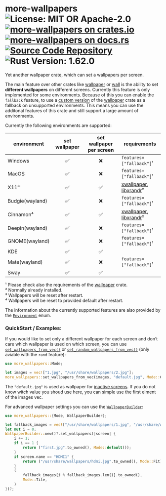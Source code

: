 # more-wallpapers ![License: MIT OR Apache-2.0](https://img.shields.io/badge/license-MIT%20OR%20Apache--2.0-blue) [![more-wallpapers on crates.io](https://img.shields.io/crates/v/more-wallpapers)](https://crates.io/crates/more-wallpapers) [![more-wallpapers on docs.rs](https://docs.rs/more-wallpapers/badge.svg)](https://docs.rs/more-wallpapers) [![Source Code Repository](https://img.shields.io/badge/Code-On%20GitHub-blue?logo=GitHub)](https://github.com/LuckyTurtleDev/more-wallpapers) ![Rust Version: 1.62.0](https://img.shields.io/badge/rustc-1.62.0-orange.svg)

Yet another wallpaper crate, which can set a wallpapers per screen.

The main feature over other crates like [wallpaper][__link0] or [wall][__link1] is the ability to set **different wallpapers** on different screens. Currently this feature is only implemented for some environments. Because of this you can enable the `fallback` feature, to use a [custom version][__link2] of the [wallpaper][__link3] crate as a fallback on unsupported environments. This means you can use the additonal features of this crate and still support a large amount of environments.

Currently the following environments are supported:

| environment | set wallpaper | set wallpaper per screen | requirements |
| --- |:---:|:---:| --- |
| Windows | ✅ | ❌ | `features=["fallback"]`¹ |
| MacOS | ✅ | ❌ | `features=["fallback"]`¹ |
| X11³ | ✅ | ✅ | [xwallpaper][__link4], [libxrandr][__link5]² |
| Budgie(wayland) | ✅ | ❌ | `features=["fallback"]`¹ |
| Cinnamon⁴ | ✅ | ✅ | [xwallpaper][__link6], [libxrandr][__link7]² |
| Deepin(wayland) | ✅ | ❌ | `features=["fallback"]`¹ |
| GNOME(wayland) | ✅ | ❌ | `features=["fallback"]`¹ |
| KDE | ✅ | ✅ |  |
| Mate(wayland) | ✅ | ❌ | `features=["fallback"]`¹ |
| Sway | ✅ | ✅ |  |

¹ Please check also the requirements of the [wallpaper][__link8] crate.<br/> ² Normally already installed.<br/> ³ Wallpapers will be reset after restart. <br/> ⁴ Wallpapers will be reset to provided default after restart.

The information about the currently supported features are also provided by the [`Environment`][__link9] enum.


### QuickStart / Examples:

If you would like to set only a different wallpaper for each screen and don’t care which wallpaper is used on which screen, you can use [`set_wallpapers_from_vec()`][__link10] or [`set_random_wallpapers_from_vec()`][__link11] (only aviable with the `rand` feature):


```rust
use more_wallpapers::Mode;

let images = vec!["1.jpg", "/usr/share/wallpapers/2.jpg"];
more_wallpapers::set_wallpapers_from_vec(images, "default.jpg", Mode::Crop)?;
```

The `"default.jpg"` is used as wallpaper for [inactive screens][__link12]. If you do not know witch value you shoud use here, you can simple use the first elment of the images vec.

For advanced wallpaper settings you can use the [`WallpaperBuilder`][__link13]:


```rust
use more_wallpapers::{Mode, WallpaperBuilder};

let fallback_images = vec!["/usr/share/wallpapers/1.jpg", "/usr/share/wallpapers/2.jpg"];
let mut i = 0;
WallpaperBuilder::new()?.set_wallpapers(|screen| {
	i += 1;
	if i == 1 {
		return ("first.jpg".to_owned(), Mode::default());
	}
	if screen.name == "HDMI1" {
		return ("/usr/share/wallpapers/hdmi.jpg".to_owned(), Mode::Fit);
	}
	(
		fallback_images[i % fallback_images.len()].to_owned(),
		Mode::Tile,
	)
})?;
```



 [__cargo_doc2readme_dependencies_info]: ggGkYW0BYXSEG_W_Gn_kaocAGwCcVPfenh7eGy6gYLEwyIe4G6-xw_FwcbpjYXKEG7WNg5vbQg0-G2Kkqe08eywGG2qR1qNCmVseG02ad2s_-Wv5YWSBg29tb3JlLXdhbGxwYXBlcnNlMC4zLjBvbW9yZV93YWxscGFwZXJz
 [__link0]: https://crates.io/crates/wallpaper
 [__link1]: https://crates.io/crates/wall
 [__link10]: https://docs.rs/more-wallpapers/0.3.0/more_wallpapers/?search=set_wallpapers_from_vec
 [__link11]: `set_random_wallpapers_from_vec()`
 [__link12]: https://docs.rs/more-wallpapers/0.3.0/more_wallpapers/?search=Screen::active
 [__link13]: https://docs.rs/more-wallpapers/0.3.0/more_wallpapers/struct.WallpaperBuilder.html
 [__link2]: https://github.com/LuckyTurtleDev/wallpaper.rs
 [__link3]: https://crates.io/crates/wallpaper
 [__link4]: https://github.com/stoeckmann/xwallpaper
 [__link5]: https://gitlab.freedesktop.org/xorg/app/xrandr
 [__link6]: https://github.com/stoeckmann/xwallpaper
 [__link7]: https://gitlab.freedesktop.org/xorg/app/xrandr
 [__link8]: https://crates.io/crates/wallpaper
 [__link9]: https://docs.rs/more-wallpapers/0.3.0/more_wallpapers/enum.Environment.html
